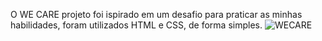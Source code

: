 O WE CARE projeto foi ispirado em um desafio para praticar as minhas habilidades, foram utilizados HTML e CSS, de forma simples. 
![WECARE](https://github.com/Mickaellysilva/WE-CARE/assets/104102435/f31a53ec-bad8-45d6-bca0-4a4971e8417c)
